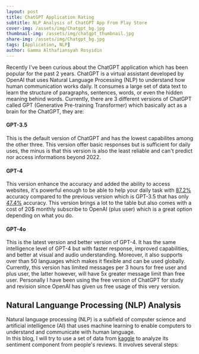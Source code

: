 ```yaml
---
layout: post
title: ChatGPT Application Rating
subtitle: NLP Analysis of ChatGPT App From Play Store
cover-img: /assets/img/Chatgpt_bg.jpg
thumbnail-img: /assets/img/chatgpt_thumbnail.jpg
share-img: /assets/img/Chatgpt_bg.jpg
tags: [Application, NLP]
author: Gamma Althafiansyah Rosyidin
---
```


Recently I've been curious about the ChatGPT application which has been popular for the past 2 years. ChatGPT is a virtual assistant developed by OpenAI that uses Natural Language Processing (NLP) to understand how human communication works daily. It consumes a large set of data text to learn the structure of paragraphs, sentences, words, or even the hidden meaning behind words. Currently, there are 3 different versions of ChatGPT called GPT (Generative Pre-training Transformer) which basically act as a brain for the ChatGPT, they are:

#### GPT-3.5
This is the default version of ChatGPT and has the lowest capabilites among the other three. This version offer basic responses but is sufficient for daily uses, the minus is that this version is also the least reliable and can't predict nor access informations beyond 2022.

#### GPT-4
This version enhance the accuracy and added the ability to access websites, it's powerful enough to be able to help your daily task with [87.2%](https://www.nature.com/articles/s41598-024-58760-x#:~:text=Compared%20to%20its%20previous%20version,(p%20%3D%200.035)%20respectively.) accuracy compared to the previous version which is GPT-3.5 that has only [47.4%](https://www.nature.com/articles/s41598-024-58760-x#:~:text=Compared%20to%20its%20previous%20version,(p%20%3D%200.035)%20respectively.) accuracy. This version brings a lot to the table but also comes with a cost of 20$ monthly subscribe to OpenAI (plus user) which is a great option depending on what you do.

#### GPT-4o
This is the latest version and better version of GPT-4. It has the same intelligence level of GPT-4 but with faster response, improved capabilities, and better at visual and audio understanding. Moreover, it also supports over than 50 languages which makes it flexible and can be used globally. Currently, this version has limited messages per 3 hours for free user and plus user, the latter however, will have 5x greater message limit than free user. Personally I have been using the free version of ChatGPT for study and revision since OpenAI has given us free usage of this very version.

## Natural Languange Processing (NLP) Analysis
Natural language processing (NLP) is a subfield of computer science and artificial intelligence (AI) that uses machine learning to enable computers to understand and communicate with human language.  
In this blog, I will try to use a set of data from [kaggle](https://www.kaggle.com/datasets/ashishkumarak/chatgpt-reviews-daily-updated) to analyze its sentiment component from people's reviews. It involves several steps:

###





